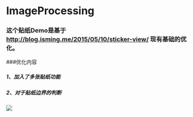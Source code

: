 # ImageProcessing
### 这个贴纸Demo是基于 http://blog.isming.me/2015/05/10/sticker-view/ 现有基础的优化。

###优化内容
#####            1、加入了多张贴纸功能
#####            2、对于贴纸边界的判断
            
            
![](https://github.com/pepoc/ImageProcessing/blob/master/demo.png)  
